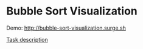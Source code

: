 # Bubble Sort Visualization

Demo: http://bubble-sort-visualization.surge.sh

[Task description](task.md)
